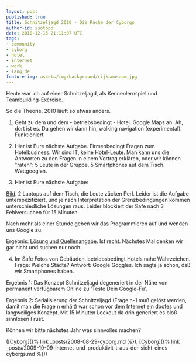 ```yaml
---
layout: post
published: true
title: Schnitzeljagd 2010 - Die Rache der Cyborgs
author-id: isotopp
date: 2010-12-15 21:11:07 UTC
tags:
- community
- cyborg
- hotel
- internet
- work
- lang_de
feature-img: assets/img/background/rijksmuseum.jpg
---
```

Heute war ich auf einer Schnitzeljagd, als Kennenlernspiel und
Teambuilding-Exercise.

So die Theorie. 2010 läuft so etwas anders.

1. Geht zu dem und dem - betriebsbedingt - Hotel. Google Maps an. Ah, dort
ist es. Da gehen wir dann hin, walking navigation (experimental).
Funktioniert.

2. Hier ist Eure nächste Aufgabe. Firmenbedingt Fragen zum Hotelbusiness.
Wir sind IT, keine Hotel-Leute. Man kann uns die Antworten zu den Fragen in
einem Vortrag erklären, oder wir können "raten": 5 Leute in der Gruppe, 5
Smartphones auf dem Tisch. Wettgooglen.

3. Hier ist Eure nächste Aufgabe: 

[Bild](/uploads/kuehe1.jpg). 2 Laptops auf dem Tisch, die Leute zücken Perl.
Leider ist die Aufgabe unterspezifiziert, und je nach Interpretation der
Grenzbedingungen kommen unterschiedliche Lösungen raus. Leider blockiert der
Safe nach 3 Fehlversuchen für 15 Minuten. 

Nach mehr als einer Stunde geben
wir das Programmieren auf und wenden uns Google zu. 

Ergebnis: [Lösung und Quellenangabe](http://www.authorstream.com/Presentation/Goldye-37632-RabbitsCowsDaVinci-first-year-original-cow-calf-second-2-calves-third-3-fourth-oldest-bec-as-Entertainment-ppt-powerpoint/).
Ist recht. Nächstes Mal denken wir gar nicht und suchen nur noch.

4. Im Safe Fotos von Gebäuden, betriebsbedingt Hotels nahe Wahrzeichen.
Frage: Welche Städte? Antwort: Google Goggles. Ich sagte ja schon, daß wir
Smartphones haben.

Ergebnis 1: Das Konzept Schnitzeljagd degeneriert in der Nähe von permanent
verfügbarem Online zu 'Teste Dein Google-Fu'.

Ergebnis 2: Serialisierung der Schnitzeljagd (Frage n-1 muß gelöst werden,
damit man die Frage n erhält) war schon vor dem Internet ein doofes und
langweiliges Konzept. Mit 15 Minuten Lockout da drin generiert es bloß
sinnlosen Frust.

Können wir bitte nächstes Jahr was sinnvolles machen?

([Cyborg]({% link _posts/2008-08-29-cyborg.md %}), 
[Cyborg]({% link _posts/2009-10-09-internet-und-produktivit-t-aus-der-sicht-eines-cyborgs.md %}))
